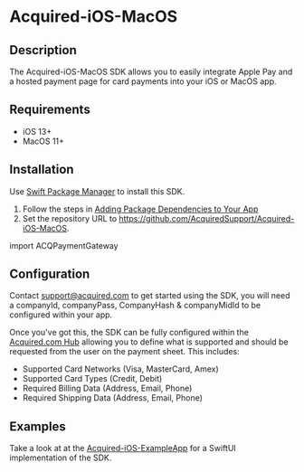 # Acquired-iOS-MacOS

## Description
The Acquired-iOS-MacOS SDK allows you to easily integrate Apple Pay and a hosted payment page for card payments into your iOS or MacOS app. 

## Requirements
- iOS 13+
- MacOS 11+

## Installation
Use [Swift Package Manager](https://swift.org/package-manager/) to install this SDK. 

1. Follow the steps in [Adding Package Dependencies to Your App](https://developer.apple.com/documentation/xcode/adding_package_dependencies_to_your_app)
2. Set the repository URL to https://github.com/AcquiredSupport/Acquired-iOS-MacOS. 

import ACQPaymentGateway

## Configuration 

Contact support@acquired.com to get started using the SDK, you will need a companyId, companyPass, CompanyHash & companyMidId to be configured within your app. 

Once you've got this, the SDK can be fully configured within the [Acquired.com Hub](https://qahub.acquired.com) allowing you to define what is supported and should be requested from the user on the payment sheet. This includes:

- Supported Card Networks (Visa, MasterCard, Amex)
- Supported Card Types (Credit, Debit)
- Required Billing Data (Address, Email, Phone)
- Required Shipping Data (Address, Email, Phone)

## Examples
Take a look at at the [Acquired-iOS-ExampleApp](https://github.com/AcquiredSupport/Acquired-iOS-ExampleApp) for a SwiftUI implementation of the SDK. 
